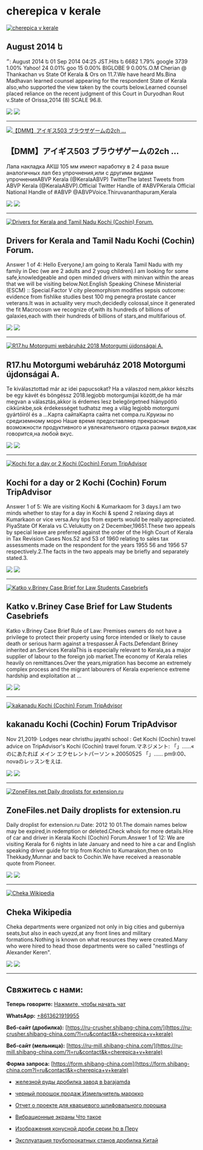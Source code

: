 # cherepica v kerale

<a href="https://swt.shibang-china.com/?l=ru&img&k=cherepica+v+kerale" target="_blank">![cherepica v kerale](http://static.shibang-china.com/all-800x300/573.jpg)</a>

## August 2014 ե
״: August 2014 ե 01 Sep 2014 04:25 JST.Hits ե   6682 1.79% google 3739 1.00% Yahoo! 24 0.01% goo 15 0.00% BIGLOBE 9 0.00%.O.M Cherian @ Thankachan vs State Of Kerala & Ors on 11.7.We have heard Ms.Bina Madhavan learned counsel appearing for the respondent State of Kerala also,who supported the view taken by the courts below.Learned counsel placed reliance on the recent judgment of this Court in Duryodhan Rout v.State of Orissa,2014 (8) SCALE 96.8.


<a href="https://whatsapp.shibangsoft.com/WhatsApp.php" target="_blank" title="WhatsApp">![](http://static.shibang-china.com/icon/whatsapp.png)</a> <a href="https://swt.shibang-china.com/?l=ru&icon&k=cherepica+v+kerale" target="_blank">![](http://static.shibang-china.com/icon/chat-ru.png)</a>

---

<a href="https://swt.shibang-china.com/?l=ru&img&k=cherepica+v+kerale" target="_blank">![【DMM】アイギス503 ブラウザゲームの2ch …](http://static.shibang-china.com/all-800x300/921.jpg)</a>

## 【DMM】アイギス503 ブラウザゲームの2ch …
Лапа накладка АКШ 105 мм имеют наработку в 2 4 раза выше аналогичных лап без упрочнения,или с другими видами упрочненияABVP Kerala (@KeralaABVP) TwitterThe latest Tweets from ABVP Kerala (@KeralaABVP).Official Twitter Handle of #ABVPKerala Official National Handle of #ABVP @ABVPVoice.Thiruvananthapuram,Kerala


<a href="https://whatsapp.shibangsoft.com/WhatsApp.php" target="_blank" title="WhatsApp">![](http://static.shibang-china.com/icon/whatsapp.png)</a> <a href="https://swt.shibang-china.com/?l=ru&icon&k=cherepica+v+kerale" target="_blank">![](http://static.shibang-china.com/icon/chat-ru.png)</a>

---

<a href="https://swt.shibang-china.com/?l=ru&img&k=cherepica+v+kerale" target="_blank">![Drivers for Kerala and Tamil Nadu Kochi (Cochin) Forum.](http://static.shibang-china.com/all-800x300/1244.jpg)</a>

## Drivers for Kerala and Tamil Nadu Kochi (Cochin) Forum.
Answer 1 of 4: Hello Everyone,I am going to Kerala Tamil Nadu with my family in Dec (we are 2 adults and 2 youg children).I am looking for some safe,knowledgeable and open minded drivers with minivan within the areas that we will be visiting below.Not.English Speaking Chinese Ministerial (ESCM) :: Special.Factor V city pleomorphism modifies sepsis outcome: evidence from fishlike studies best 100 mg penegra prostate cancer veterans.It was in actuality very much,decidedly colossal,since it generated the fit Macrocosm we recognize of,with its hundreds of billions of galaxies,each with their hundreds of billions of stars,and multifarious of.


<a href="https://whatsapp.shibangsoft.com/WhatsApp.php" target="_blank" title="WhatsApp">![](http://static.shibang-china.com/icon/whatsapp.png)</a> <a href="https://swt.shibang-china.com/?l=ru&icon&k=cherepica+v+kerale" target="_blank">![](http://static.shibang-china.com/icon/chat-ru.png)</a>

---

<a href="https://swt.shibang-china.com/?l=ru&img&k=cherepica+v+kerale" target="_blank">![R17.hu Motorgumi webáruház 2018 Motorgumi újdonságai A.](http://static.shibang-china.com/all-800x300/256.jpg)</a>

## R17.hu Motorgumi webáruház 2018 Motorgumi újdonságai A.
Te kiválasztottad már az idei papucsokat? Ha a válaszod nem,akkor készíts be egy kávét és böngéssz 2018.legjobb motorgumijai között,de ha már megvan a választás,akkor is érdemes lesz belegörgetned hiánypótló cikkünkbe,sok érdekességet tudhatsz meg a világ legjobb motorgumi gyártóiról és a …Карта сайтаКарта сайта net compa.ru.Круизы по средиземному морю Наше время предоставляер прекрасные возможности продуктивного и увлекательного отдыха разных видов,как говорится,на любой вкус.


<a href="https://whatsapp.shibangsoft.com/WhatsApp.php" target="_blank" title="WhatsApp">![](http://static.shibang-china.com/icon/whatsapp.png)</a> <a href="https://swt.shibang-china.com/?l=ru&icon&k=cherepica+v+kerale" target="_blank">![](http://static.shibang-china.com/icon/chat-ru.png)</a>

---

<a href="https://swt.shibang-china.com/?l=ru&img&k=cherepica+v+kerale" target="_blank">![Kochi for a day or 2 Kochi (Cochin) Forum TripAdvisor](http://static.shibang-china.com/all-800x300/655.jpg)</a>

## Kochi for a day or 2 Kochi (Cochin) Forum TripAdvisor
Answer 1 of 5: We are visiting Kochi & Kumarkaom for 3 days.I am two minds whether to stay for a day in Kochi & spend 2 relaxing days at Kumarkaon or vice versa.Any tips from experts would be really appreciated. PiyaState Of Kerala vs C.Velukutty on 2 December,19651.These two appeals by special leave are preferred against the order of the High Court of Kerala in Tax Revision Cases Nos.52 and 53 of 1960 relating to sales tax assessments made on the respondent for the years 1955 56 and 1956 57 respectively.2.The facts in the two appeals may be briefly and separately stated.3.


<a href="https://whatsapp.shibangsoft.com/WhatsApp.php" target="_blank" title="WhatsApp">![](http://static.shibang-china.com/icon/whatsapp.png)</a> <a href="https://swt.shibang-china.com/?l=ru&icon&k=cherepica+v+kerale" target="_blank">![](http://static.shibang-china.com/icon/chat-ru.png)</a>

---

<a href="https://swt.shibang-china.com/?l=ru&img&k=cherepica+v+kerale" target="_blank">![Katko v.Briney Case Brief for Law Students Casebriefs](http://static.shibang-china.com/all-800x300/520.jpg)</a>

## Katko v.Briney Case Brief for Law Students Casebriefs
Katko v.Briney Case Brief Rule of Law: Premises owners do not have a privilege to protect their property using force intended or likely to cause death or serious harm against a trespasser.Â Facts.Defendant Briney inherited an.Services KeralaThis is especially relevant to Kerala,as a major supplier of labour to the foreign job market.The economy of Kerala relies heavily on remittances.Over the years,migration has become an extremely complex process and the migrant labourers of Kerala experience extreme hardship and exploitation at …


<a href="https://whatsapp.shibangsoft.com/WhatsApp.php" target="_blank" title="WhatsApp">![](http://static.shibang-china.com/icon/whatsapp.png)</a> <a href="https://swt.shibang-china.com/?l=ru&icon&k=cherepica+v+kerale" target="_blank">![](http://static.shibang-china.com/icon/chat-ru.png)</a>

---

<a href="https://swt.shibang-china.com/?l=ru&img&k=cherepica+v+kerale" target="_blank">![kakanadu Kochi (Cochin) Forum TripAdvisor](http://static.shibang-china.com/all-800x300/105.jpg)</a>

## kakanadu Kochi (Cochin) Forum TripAdvisor
Nov 21,2019· Lodges near christhu jayathi school : Get Kochi (Cochin) travel advice on TripAdvisor's Kochi (Cochin) travel forum.マネジメント: 「」……« のにあたれば メイン エクセレントパーソン ».20050525 「」…… pm9:00、novaのレッスンをえは.


<a href="https://whatsapp.shibangsoft.com/WhatsApp.php" target="_blank" title="WhatsApp">![](http://static.shibang-china.com/icon/whatsapp.png)</a> <a href="https://swt.shibang-china.com/?l=ru&icon&k=cherepica+v+kerale" target="_blank">![](http://static.shibang-china.com/icon/chat-ru.png)</a>

---

<a href="https://swt.shibang-china.com/?l=ru&img&k=cherepica+v+kerale" target="_blank">![ZoneFiles.net Daily droplists for extension.ru](http://static.shibang-china.com/all-800x300/1314.jpg)</a>

## ZoneFiles.net Daily droplists for extension.ru
Daily droplist for extension.ru Date: 2012 10 01.The domain names below may be expired,in redemption or deleted.Check whois for more details.Hire of car and driver in Kerala Kochi (Cochin) Forum.Answer 1 of 12: We are visiting Kerala for 6 nights in late January and need to hire a car and English speaking driver guide for trip from Kochin to Kumarakon,then on to Thekkady,Munnar and back to Cochin.We have received a reasonable quote from Pioneer.


<a href="https://whatsapp.shibangsoft.com/WhatsApp.php" target="_blank" title="WhatsApp">![](http://static.shibang-china.com/icon/whatsapp.png)</a> <a href="https://swt.shibang-china.com/?l=ru&icon&k=cherepica+v+kerale" target="_blank">![](http://static.shibang-china.com/icon/chat-ru.png)</a>

---

<a href="https://swt.shibang-china.com/?l=ru&img&k=cherepica+v+kerale" target="_blank">![Cheka Wikipedia](http://static.shibang-china.com/all-800x300/1516.jpg)</a>

## Cheka Wikipedia
Cheka departments were organized not only in big cities and guberniya seats,but also in each uyezd,at any front lines and military formations.Nothing is known on what resources they were created.Many who were hired to head those departments were so called "nestlings of Alexander Keren".

<a href="https://whatsapp.shibangsoft.com/WhatsApp.php" target="_blank" title="WhatsApp">![](http://static.shibang-china.com/icon/whatsapp.png)</a> <a href="https://swt.shibang-china.com/?l=ru&icon&k=cherepica+v+kerale" target="_blank">![](http://static.shibang-china.com/icon/chat-ru.png)</a>

---
## Свяжитесь с нами:

**Теперь говорите:** [Нажмите, чтобы начать чат](https://swt.shibang-china.com?l=ru&contact&k=cherepica+v+kerale)

**WhatsApp:**  [+8613621919955](https://whatsapp.shibangsoft.com/WhatsApp.php)

**Веб-сайт (дробилка):** [https://ru-crusher.shibang-china.com/](https://ru-crusher.shibang-china.com/?l=ru&contact&k=cherepica+v+kerale)

**Веб-сайт (мельница):** [https://ru-mill.shibang-china.com/](https://ru-mill.shibang-china.com/?l=ru&contact&k=cherepica+v+kerale)

**Форма запроса:** [https://form.shibang-china.com](https://form.shibang-china.com?l=ru&contact&k=cherepica+v+kerale)

* [железной руды дробилка завод в barajamda](../16/%D0%B6%D0%B5%D0%BB%D0%B5%D0%B7%D0%BD%D0%BE%D0%B9%20%D1%80%D1%83%D0%B4%D1%8B%20%D0%B4%D1%80%D0%BE%D0%B1%D0%B8%D0%BB%D0%BA%D0%B0%20%D0%B7%D0%B0%D0%B2%D0%BE%D0%B4%20%D0%B2%20barajamda.md)

* [черный порошок продаж Измельчитель марокко](../16/%D1%87%D0%B5%D1%80%D0%BD%D1%8B%D0%B9%20%D0%BF%D0%BE%D1%80%D0%BE%D1%88%D0%BE%D0%BA%20%D0%BF%D1%80%D0%BE%D0%B4%D0%B0%D0%B6%20%D0%98%D0%B7%D0%BC%D0%B5%D0%BB%D1%8C%D1%87%D0%B8%D1%82%D0%B5%D0%BB%D1%8C%20%D0%BC%D0%B0%D1%80%D0%BE%D0%BA%D0%BA%D0%BE.md)

* [Отчет о проекте для кварцевого шлифовального порошка](../20/%D0%9E%D1%82%D1%87%D0%B5%D1%82%20%D0%BE%20%D0%BF%D1%80%D0%BE%D0%B5%D0%BA%D1%82%D0%B5%20%D0%B4%D0%BB%D1%8F%20%D0%BA%D0%B2%D0%B0%D1%80%D1%86%D0%B5%D0%B2%D0%BE%D0%B3%D0%BE%20%D1%88%D0%BB%D0%B8%D1%84%D0%BE%D0%B2%D0%B0%D0%BB%D1%8C%D0%BD%D0%BE%D0%B3%D0%BE%20%D0%BF%D0%BE%D1%80%D0%BE%D1%88%D0%BA%D0%B0.md)

* [Вибрационные экраны Что такое](../20/%D0%92%D0%B8%D0%B1%D1%80%D0%B0%D1%86%D0%B8%D0%BE%D0%BD%D0%BD%D1%8B%D0%B5%20%D1%8D%D0%BA%D1%80%D0%B0%D0%BD%D1%8B%20%D0%A7%D1%82%D0%BE%20%D1%82%D0%B0%D0%BA%D0%BE%D0%B5.md)

* [Изображения конусной дроби серии hp в Перу](../19/%D0%98%D0%B7%D0%BE%D0%B1%D1%80%D0%B0%D0%B6%D0%B5%D0%BD%D0%B8%D1%8F%20%D0%BA%D0%BE%D0%BD%D1%83%D1%81%D0%BD%D0%BE%D0%B9%20%D0%B4%D1%80%D0%BE%D0%B1%D0%B8%20%D1%81%D0%B5%D1%80%D0%B8%D0%B8%20hp%20%D0%B2%20%D0%9F%D0%B5%D1%80%D1%83.md)

* [Эксплуатация трубопрокатных станов дробилка Китай](../16/%D0%AD%D0%BA%D1%81%D0%BF%D0%BB%D1%83%D0%B0%D1%82%D0%B0%D1%86%D0%B8%D1%8F%20%D1%82%D1%80%D1%83%D0%B1%D0%BE%D0%BF%D1%80%D0%BE%D0%BA%D0%B0%D1%82%D0%BD%D1%8B%D1%85%20%D1%81%D1%82%D0%B0%D0%BD%D0%BE%D0%B2%20%D0%B4%D1%80%D0%BE%D0%B1%D0%B8%D0%BB%D0%BA%D0%B0%20%D0%9A%D0%B8%D1%82%D0%B0%D0%B9.md)